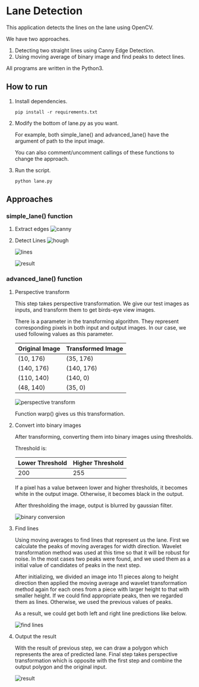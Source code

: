 # Lane Detection
This application detects the lines on the lane using OpenCV.

We have two approaches.
1. Detecting two straight lines using Canny Edge Detection.
1. Using moving average of binary image and find peaks to detect lines.

All programs are written in the Python3.

## How to run
1. Install dependencies.  

      ```
      pip install -r requirements.txt
      ```  

1. Modify the bottom of lane.py as you want.  

    For example, both simple_lane() and advanced_lane() have the argument of path to the input image.  

    You can also comment/uncomment callings of these functions to change the approach.

1. Run the script.

      ```
      python lane.py
      ```

## Approaches
### simple_lane() function
1. Extract edges
    ![canny](https://raw.githubusercontent.com/utagoeinc/AutonomousEV3Car/images/lane_detection/canny.png)

1. Detect Lines
    ![hough](https://raw.githubusercontent.com/utagoeinc/AutonomousEV3Car/images/lane_detection/hough.png)

    ![lines](https://raw.githubusercontent.com/utagoeinc/AutonomousEV3Car/images/lane_detection/averaged_line.png)

    ![result](https://raw.githubusercontent.com/utagoeinc/AutonomousEV3Car/images/lane_detection/combo_image.jpg)

### advanced_lane() function
1. Perspective transform

    This step takes perspective transformation.
    We give our test images as inputs, and transform them to get birds-eye view images.

    There is a parameter in the transforming algorithm.
    They represent corresponding pixels in both input and output images.
    In our case, we used following values as this parameter.

    |Original Image |Transformed Image |
    |---|---|
    |(10, 176) |(35, 176) |
    |(140, 176) |(140, 176) |
    |(110, 140) |(140, 0) |
    |(48, 140) |(35, 0) |

    ![perspective transform](https://raw.githubusercontent.com/utagoeinc/AutonomousEV3Car/images/lane_detection/transform.png)

    Function warp() gives us this transformation.

1. Convert into binary images

    After transforming, converting them into binary images using thresholds.

    Threshold is:

    |Lower Threshold |Higher Threshold |
    |---|---|
    |200 |255 |

    If a pixel has a value between lower and higher thresholds, it becomes white in the output image.
    Otherwise, it becomes black in the output.

    After thresholding the image, output is blurred by gaussian filter.

    ![binary conversion](https://raw.githubusercontent.com/utagoeinc/AutonomousEV3Car/images/lane_detection/white_line_detection.png)

1. Find lines

    Using moving averages to find lines that represent us the lane.
    First we calculate the peaks of moving averages for width direction.
    Wavelet transformation method was used at this time so that it will be robust for noise.
    In the most cases two peaks were found, and we used them as a initial value of candidates of peaks in the next step.

    After initializing, we divided an image into 11 pieces along to height direction then applied the moving average and wavelet transformation method again for each ones from a piece with larger height to that with smaller height.
    If we could find appropriate peaks, then we regarded them as lines.
    Otherwise, we used the previous values of peaks.

    As a result, we could get both left and right line predictions like below.

    ![find lines](https://raw.githubusercontent.com/utagoeinc/AutonomousEV3Car/images/lane_detection/masks.png)

1. Output the result

    With the result of previous step, we can draw a polygon which represents the area of predicted lane.
    Final step takes perspective transformation which is opposite with the first step and combine the output polygon and the original input.

    ![result](https://raw.githubusercontent.com/utagoeinc/AutonomousEV3Car/images/lane_detection/warp_inv.png)
